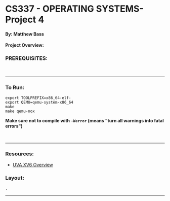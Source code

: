 # CS337 - OPERATING SYSTEMS- Project 4 
#### By: Matthew Bass


**Project Overview:**
    



### PREREQUISITES:

<br>

---


### To Run:

    export TOOLPREFIX=x86_64-elf-
    export QEMU=qemu-system-x86_64
    make
    make qemu-nox


   **Make sure not to compile with `-Werror` (means "turn all warnings into fatal errors")**

<br>

---

### Resources:
    
- [UVA XV6 Overview](https://www.cs.virginia.edu/~cr4bd/4414/S2021/xv6.html)

### Layout:
	.
    

---

<br>

